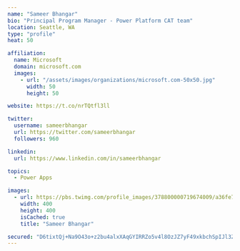 ```yaml
---
name: "Sameer Bhangar"
bio: "Principal Program Manager - Power Platform CAT team"
location: Seattle, WA
type: "profile"
heat: 50

affiliation:
  name: Microsoft
  domain: microsoft.com
  images:
    - url: "/assets/images/organizations/microsoft.com-50x50.jpg"
      width: 50
      height: 50

website: https://t.co/nrTQtfl3ll

twitter:
  username: sameerbhangar
  url: https://twitter.com/sameerbhangar
  followers: 960

linkedin:
  url: https://www.linkedin.com/in/sameerbhangar

topics:
  - Power Apps

images:
  - url: https://pbs.twimg.com/profile_images/378800000719674009/a36fe7ddfab1778b76e5793772e43798_400x400.jpeg
    width: 400
    height: 400
    isCached: true
    title: "Sameer Bhangar"

secured: "D6tixtQj+Na9O43o+z2bu4alxXAqGYIRRZo5v4l8OzJZ7yF49xkbchSpIJl3Zwbt2bKkyTySu6fuugBDBm+4fz2GWG4APTdM5aim6g/YGWQl7Ts+LVix0QWGKEXumnNz16md5T1H+cpHdli9+8JJ4/D+6iyxCVrJQfGINh+Zmj40fHwtoYIcvQwKEFaD3NlB9Ho4zQndRpwn+ry+c4jb7YhpIRPk3Ft1Bmisrmg8v0VnFxmgfyja2P0HOxC0MZ4/3cZs1h2GIACW2vMf5wYbK6SyZBfmFOE2zEnNshIpz0ypddeVkbvSzsVsRzjfzPSjlk0qR0h5rF7Z6mG/qh6FZhx16oGFRZrnSxwAHkmnCBcRjUEnz3IU9zieJpaFEPaLRXlOLwbjBf0bQf8yHUiYAw==;o5IcRvBXCq+kEnEA56LF/A=="
---
```


